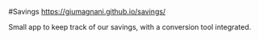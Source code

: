 #Savings
https://giumagnani.github.io/savings/

Small app to keep track of our savings, with a conversion tool integrated.
